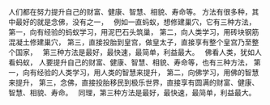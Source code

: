 人们都在努力提升自己的财富、健康、智慧、相貌、寿命等。
方法有很多种，其中最好的就是念佛，没有之一，
&nbsp;
例如一直蚂蚁，想修建巢穴，它有三种方法，
第一，向有经验的蚂蚁学习，用泥巴石头筑巢，
第二，向人类学习，用砖块钢筋混凝土修建巢穴，
第三，直接投胎到皇宫，做皇太子，直接享有整个皇宫乃至整个国家，
&nbsp;
第三种方法是最好，最快速，最简单，利益最大。
&nbsp;
佛看人类，犹如人看蚂蚁，
人要提升自己的财富、健康、智慧、相貌、寿命等，也有三种方法，
第一，向有经验的人类学习，用人类的智慧来提升，
第二，向佛学习，用佛的智慧来提升，
第三，念佛，直接投胎移民到极乐世界，直接享有圆满的财富、健康、智慧、相貌、寿命。
&nbsp;
同理，第三种方法是最好，最快速，最简单，利益最大。

